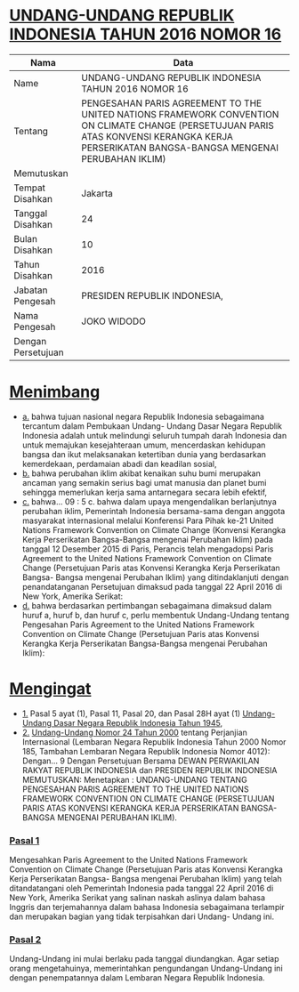 # [UNDANG-UNDANG REPUBLIK INDONESIA TAHUN 2016 NOMOR 16](http://example.org/legal/peraturan/uu/2016/16)

| Nama | Data |
| ------ | ----- |
|Name|UNDANG-UNDANG REPUBLIK INDONESIA TAHUN 2016 NOMOR 16|
|Tentang| PENGESAHAN PARIS AGREEMENT TO THE UNITED NATIONS FRAMEWORK CONVENTION ON CLIMATE CHANGE (PERSETUJUAN PARIS ATAS KONVENSI KERANGKA KERJA PERSERIKATAN BANGSA-BANGSA MENGENAI PERUBAHAN IKLIM)|
|Memutuskan||
|Tempat Disahkan|Jakarta|
|Tanggal Disahkan|24|
|Bulan Disahkan|10|
|Tahun Disahkan|2016|
|Jabatan Pengesah|PRESIDEN REPUBLIK INDONESIA,|
|Nama Pengesah|JOKO WIDODO|
|Dengan Persetujuan||
# [Menimbang](http://example.org/legal/peraturan/uu/2016/16/menimbang)

* [a.](http://example.org/legal/peraturan/uu/2016/16/menimbang/huruf/a) bahwa tujuan nasional negara Republik Indonesia sebagaimana tercantum dalam Pembukaan Undang- Undang Dasar Negara Republik Indonesia adalah untuk melindungi seluruh tumpah darah Indonesia dan untuk memajukan kesejahteraan umum, mencerdaskan kehidupan bangsa dan ikut melaksanakan ketertiban dunia yang berdasarkan kemerdekaan, perdamaian abadi dan keadilan sosial,
* [b.](http://example.org/legal/peraturan/uu/2016/16/menimbang/huruf/b) bahwa perubahan iklim akibat kenaikan suhu bumi merupakan ancaman yang semakin serius bagi umat manusia dan planet bumi sehingga memerlukan kerja sama antarnegara secara lebih efektif,
* [c.](http://example.org/legal/peraturan/uu/2016/16/menimbang/huruf/c) bahwa... 09 : 5 c. bahwa dalam upaya mengendalikan berlanjutnya perubahan iklim, Pemerintah Indonesia bersama-sama dengan anggota masyarakat internasional melalui Konferensi Para Pihak ke-21 United Nations Framework Convention on Climate Change (Konvensi Kerangka Kerja Perserikatan Bangsa-Bangsa mengenai Perubahan Iklim) pada tanggal 12 Desember 2015 di Paris, Perancis telah mengadopsi Paris Agreement to the United Nations Framework Convention on Climate Change (Persetujuan Paris atas Konvensi Kerangka Kerja Perserikatan Bangsa- Bangsa mengenai Perubahan Iklim) yang ditindaklanjuti dengan penandatanganan Persetujuan dimaksud pada tanggal 22 April 2016 di New York, Amerika Serikat:
* [d.](http://example.org/legal/peraturan/uu/2016/16/menimbang/huruf/d) bahwa berdasarkan pertimbangan sebagaimana dimaksud dalam huruf a, huruf b, dan huruf c, perlu membentuk Undang-Undang tentang Pengesahan Paris Agreement to the United Nations Framework Convention on Climate Change (Persetujuan Paris atas Konvensi Kerangka Kerja Perserikatan Bangsa-Bangsa mengenai Perubahan Iklim):
# [Mengingat](http://example.org/legal/peraturan/uu/2016/16/mengingat)

* [1.](http://example.org/legal/peraturan/uu/2016/16/mengingat/huruf/0001) Pasal 5 ayat (1), Pasal 11, Pasal 20, dan Pasal 28H ayat (1) [Undang-Undang Dasar Negara Republik Indonesia Tahun 1945](http://example.org/legal/peraturan/uu),
* [2.](http://example.org/legal/peraturan/uu/2016/16/mengingat/huruf/0002) [Undang-Undang Nomor 24 Tahun 2000](http://example.org/legal/peraturan/uu/2000/24) tentang Perjanjian Internasional (Lembaran Negara Republik Indonesia Tahun 2000 Nomor 185, Tambahan Lembaran Negara Republik Indonesia Nomor 4012): Dengan... 9 Dengan Persetujuan Bersama DEWAN PERWAKILAN RAKYAT REPUBLIK INDONESIA dan PRESIDEN REPUBLIK INDONESIA MEMUTUSKAN: Menetapkan : UNDANG-UNDANG TENTANG PENGESAHAN PARIS AGREEMENT TO THE UNITED NATIONS FRAMEWORK CONVENTION ON CLIMATE CHANGE (PERSETUJUAN PARIS ATAS KONVENSI KERANGKA KERJA PERSERIKATAN BANGSA-BANGSA MENGENAI PERUBAHAN IKLIM).

### [Pasal 1](http://example.org/legal/peraturan/uu/2016/16/pasal/0001)
Mengesahkan Paris Agreement to the United Nations Framework Convention on Climate Change (Persetujuan Paris atas Konvensi Kerangka Kerja Perserikatan Bangsa- Bangsa mengenai Perubahan Iklim) yang telah ditandatangani oleh Pemerintah Indonesia pada tanggal 22 April 2016 di New York, Amerika Serikat yang salinan naskah aslinya dalam bahasa Inggris dan terjemahannya dalam bahasa Indonesia sebagaimana terlampir dan merupakan bagian yang tidak terpisahkan dari Undang- Undang ini.


### [Pasal 2](http://example.org/legal/peraturan/uu/2016/16/pasal/0002)
Undang-Undang ini mulai berlaku pada tanggal diundangkan. Agar setiap orang mengetahuinya, memerintahkan pengundangan Undang-Undang ini dengan penempatannya dalam Lembaran Negara Republik Indonesia.
